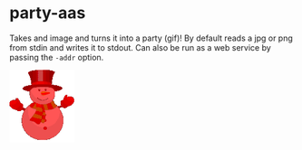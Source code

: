 # party-aas

Takes and image and turns it into a party (gif)! By default reads a jpg or png
from stdin and writes it to stdout. Can also be run as a web service by passing
the `-addr` option.

![PARTY](/out.gif)
